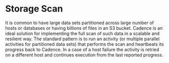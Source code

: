 # Storage Scan

It is common to have large data sets partitioned across large number of hosts or databases or having billions of files in an S3 bucket.
Cadence is an ideal solution for implementing the full scan of such data in a scalable and resilient way. The standard pattern 
is to run an activity (or multiple parallel activities for partitioned data sets) that performs the scan and heartbeats its progress
back to Cadence. In a case of a host failure the activity is retried on a different host and continues execution from the last reported progress. 

